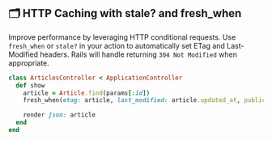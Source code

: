 ## 🗂 HTTP Caching with stale? and fresh_when

Improve performance by leveraging HTTP conditional requests. Use `fresh_when` or `stale?` in your action to automatically set ETag and Last-Modified headers. Rails will handle returning `304 Not Modified` when appropriate.

```ruby
class ArticlesController < ApplicationController
  def show
    article = Article.find(params[:id])
    fresh_when(etag: article, last_modified: article.updated_at, public: true) or return

    render json: article
  end
end
```